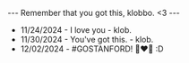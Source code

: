 --- Remember that you got this, klobbo. <3 ---
- 11/24/2024 - I love you - klob.
- 11/30/2024 - You've got this. - klob.
- 12/02/2024 - #GOSTANFORD! 🌲❤️🌲 :D